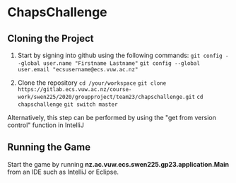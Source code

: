 # ChapsChallenge

## Cloning the Project
1. Start by signing into github using the following commands:
    `git config --global user.name "Firstname Lastname"`
    `git config --global user.email "ecsusername@ecs.vuw.ac.nz"`

2. Clone the repository
    `cd /your/workspace`
    `git clone https://gitlab.ecs.vuw.ac.nz/course-work/swen225/2020/groupproject/team23/chapschallenge.git`
    `cd chapschallenge`
    `git switch master`

Alternatively, this step can be performed by using the "get from version control" function in IntelliJ

## Running the Game
Start the game by running **nz.ac.vuw.ecs.swen225.gp23.application.Main** from an IDE such as IntelliJ or Eclipse. 
